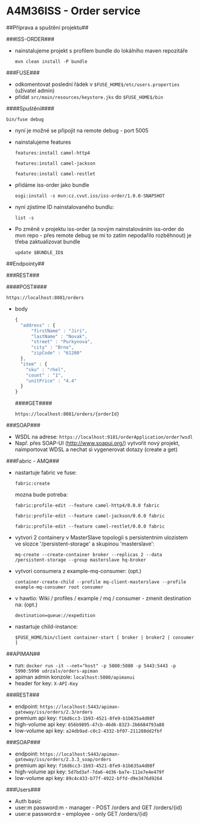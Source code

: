 # A4M36ISS - Order service #

##Příprava a spuštění projektu##

###ISS-ORDER###
* nainstalujeme projekt s profilem bundle do lokálního maven repozitáře

  ``mvn clean install -P bundle``

###FUSE###
* odkomentovat poslední řádek v ``$FUSE_HOME$/etc/users.properties`` (uživatel admin)
* přidat ``src/main/resources/keystore.jks`` do ``$FUSE_HOME$/bin``

####Spuštění####

``bin/fuse debug``

* nyní je možné se připojit na remote debug - port 5005
* nainstalujeme features

  ``features:install camel-http4``
  
  ``features:install camel-jackson``
  
  ``features:install camel-restlet``

* přidáme iss-order jako bundle

  ``osgi:install -s mvn:cz.cvut.iss/iss-order/1.0.0-SNAPSHOT``
  
* nyní zjistíme ID nainstalovaného bundlu:

  ``list -s``
  
* Po změně v projektu iss-order (a novým nainstalováním iss-order do mvn repo - přes remote debug se mi to zatím nepodařilo rozběhnout) je třeba zaktualizovat bundle

  ``update $BUNDLE_ID$``
  
##Endpointy##

###REST###

####POST####

  ``https://localhost:8081/orders``
  
* body

  ```javascript
  {
    "address" : {
        "firstName" : "Jiri",
        "lastName" : "Novak",
        "street" : "Purkynova",
        "city" : "Brno",
        "zipCode" : "61200"
    },
    "item" : {
      "sku" : "rhel",
      "count" : "1",
      "unitPrice" : "4.4"
    }
  }
  ```
  
  ####GET####
  
    ``https://localhost:8081/orders/{orderId}``
    
###SOAP###

* WSDL na adrese: ``https://localhost:9181/orderApplication/order?wsdl``
* Např. přes SOAP-UI (http://www.soapui.org/) vytvořit nový projekt, naimportovat WDSL a nechat si vygenerovat dotazy (create a get)

###Fabric - AMQ###
* nastartuje fabric ve fuse: 

  ``fabric:create``
  
  mozna bude potreba:
  
  ``fabric:profile-edit --feature camel-http4/0.0.0 fabric``
  
  ``fabric:profile-edit --feature camel-jackson/0.0.0 fabric``
  
  ``fabric:profile-edit --feature camel-restlet/0.0.0 fabric``
* vytvori 2 containery v MasterSlave topologii s persistentnim ulozistem ve slozce '/persistent-storage' a skupinou 'masterslave':

  ``mq-create --create-container broker --replicas 2 --data /persistent-storage --group masterslave hq-broker``
* vytvori consumera z example-mq-consumer: (opt.)

  ``container-create-child --profile mq-client-masterslave --profile example-mq-consumer root consumer``
* v hawtio: Wiki / profiles / example / mq / consumer - zmenit destination na: (opt.)

  ``destination=queue://expedition``
* nastartuje child-instance:

  ``$FUSE_HOME/bin/client container-start [ broker | broker2 | consumer ]``

##APIMAN##
* run: ``docker run -it --net="host" -p 5080:5080 -p 5443:5443 -p 5990:5990 udrzalv/orders-apiman ``
* apiman admin konzole: ``localhost:5080/apimanui``
* header for key: ``X-API-Key``

###REST###
*  endpoint: ``https://localhost:5443/apiman-gateway/iss/orders/2.3/orders``
*  premium api key: ``f16d6cc3-1b93-4521-8fe9-b1b635a4d08f``
*  high-volume api key: ``656b9895-47cb-46d6-8323-2b6684793a88``
*  low-volume api key: ``a24db9ad-c0c2-4332-bf07-211288dd2fbf``

###SOAP###
* endpoint: ``https://localhost:5443/apiman-gateway/iss/orders/2.3.3_soap/orders``
* premium api key: ``f16d6cc3-1b93-4521-8fe9-b1b635a4d08f``
* high-volume api key: ``5d7bd3af-7da6-4d36-ba7e-111e7e4e479f`` 
* low-volume api key: ``89c4c433-b77f-4922-bffd-d9e3476d9264``

###Users###
* Auth basic
* user:m password:m - manager - POST /orders and GET /orders/{id}
* user:e password:e - employee - only GET /orders/{id}
